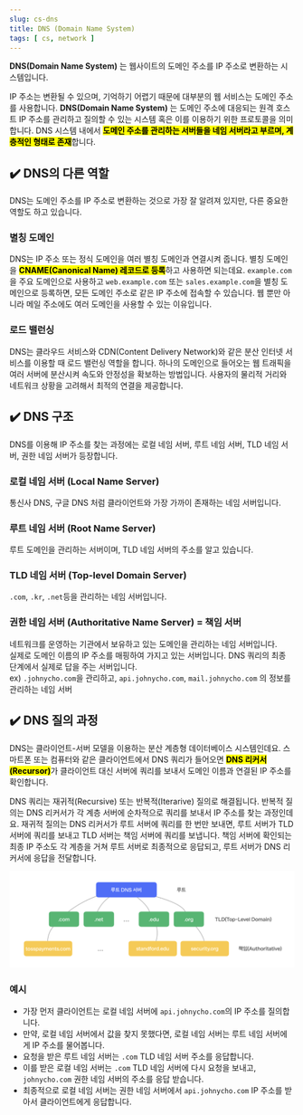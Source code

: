 ```yaml
---
slug: cs-dns
title: DNS (Domain Name System)
tags: [ cs, network ]
---
```


**DNS(Domain Name System)** 는 웹사이트의 도메인 주소를 IP 주소로 변환하는 시스템입니다.

IP 주소는 변환될 수 있으며, 기억하기 어렵기 때문에 대부분의 웹 서비스는 도메인 주소를 사용합니다. **DNS(Domain Name System)** 는 도메인 주소에 대응되는 원격 호스트 IP 주소를 관리하고 질의할 수 있는 시스템 혹은 이를 이용하기 위한 프로토콜을 의미합니다. DNS 시스템 내에서 <mark>**도메인 주소를 관리하는 서버들을 네임 서버라고 부르며, 계층적인 형태로 존재**</mark>합니다.

## ✔️ DNS의 다른 역할
DNS는 도메인 주소를 IP 주소로 변환하는 것으로 가장 잘 알려져 있지만, 다른 중요한 역할도 하고 있습니다.

### 별칭 도메인
DNS는 IP 주소 또는 정식 도메인을 여러 별칭 도메인과 연결시켜 줍니다. 별칭 도메인을 <mark>**CNAME(Canonical Name) 레코드로 등록**</mark>하고 사용하면 되는데요. `example.com`을 주요 도메인으로 사용하고 `web.example.com` 또는 `sales.example.com`을 별칭 도메인으로 등록하면, 모든 도메인 주소로 같은 IP 주소에 접속할 수 있습니다. 웹 뿐만 아니라 메일 주소에도 여러 도메인을 사용할 수 있는 이유입니다.

### 로드 밸런싱
DNS는 클라우드 서비스와 CDN(Content Delivery Network)와 같은 분산 인터넷 서비스를 이용할 때 로드 밸런싱 역할을 합니다. 하나의 도메인으로 들어오는 웹 트래픽을 여러 서버에 분산시켜 속도와 안정성을 확보하는 방법입니다. 사용자의 물리적 거리와 네트워크 상황을 고려해서 최적의 연결을 제공합니다.

## ✔️ DNS 구조
DNS를 이용해 IP 주소를 찾는 과정에는 로컬 네임 서버, 루트 네임 서버, TLD 네임 서버, 권한 네임 서버가 등장합니다.

### 로컬 네임 서버 (Local Name Server)
통신사 DNS, 구글 DNS 처럼 클라이언트와 가장 가까이 존재하는 네임 서버입니다.

### 루트 네임 서버 (Root Name Server)
루트 도메인을 관리하는 서버이며, TLD 네임 서버의 주소를 알고 있습니다.

### TLD 네임 서버 (Top-level Domain Server)
`.com`, `.kr`, `.net`등을 관리하는 네임 서버입니다.

### 권한 네임 서버 (Authoritative Name Server) = 책임 서버
네트워크를 운영하는 기관에서 보유하고 있는 도메인을 관리하는 네임 서버입니다.  
실제로 도메인 이름의 IP 주소를 매핑하여 가지고 있는 서버입니다. DNS 쿼리의 최종 단계에서 실제로 답을 주는 서버입니다.  
ex) `.johnycho.com`을 관리하고, `api.johnycho.com`, `mail.johnycho.com` 의 정보를 관리하는 네임 서버

## ✔️ DNS 질의 과정
DNS는 클라이언트-서버 모델을 이용하는 분산 계층형 데이터베이스 시스템인데요. 스마트폰 또는 컴퓨터와 같은 클라이언트에서 DNS 쿼리가 들어오면 <mark>**DNS 리커서(Recursor)**</mark>가 클라이언트 대신 서버에 쿼리를 보내서 도메인 이름과 연결된 IP 주소를 확인합니다.

DNS 쿼리는 재귀적(Recursive) 또는 반복적(Iterarive) 질의로 해결됩니다. 반복적 질의는 DNS 리커서가 각 계층 서버에 순차적으로 쿼리를 보내서 IP 주소를 찾는 과정인데요. 재귀적 질의는 DNS 리커서가 루트 서버에 쿼리를 한 번만 보내면, 루트 서버가 TLD 서버에 쿼리를 보내고 TLD 서버는 책임 서버에 쿼리를 보냅니다. 책임 서버에 확인되는 최종 IP 주소도 각 계층을 거쳐 루트 서버로 최종적으로 응답되고, 루트 서버가 DNS 리커서에 응답을 전달합니다.

![DNS Tree](img/dns-tree.png)

### 예시
* 가장 먼저 클라이언트는 로컬 네임 서버에 `api.johnycho.com`의 IP 주소를 질의합니다.
* 만약, 로컬 네임 서버에서 값을 찾지 못했다면, 로컬 네임 서버는 루트 네임 서버에게 IP 주소를 물어봅니다.
* 요청을 받은 루트 네임 서버는 `.com` TLD 네임 서버 주소를 응답합니다.
* 이를 받은 로컬 네임 서버는 `.com` TLD 네임 서버에 다시 요청을 보내고, `johnycho.com` 권한 네임 서버의 주소를 응답 받습니다.
* 최종적으로 로컬 네임 서버는 권한 네임 서버에서 `api.johnycho.com` IP 주소를 받아서 클라이언트에게 응답합니다.